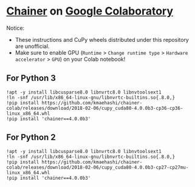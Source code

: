 # [Chainer](https://docs.chainer.org/en/latest/) on [Google Colaboratory](https://colab.research.google.com/)

Notice:
* These instructions and CuPy wheels distributed under this repository are unofficial.
* Make sure to enable GPU (`Runtime` > `Change runtime type` > `Hardware accelerator` > `GPU`) on your Colab notebook!

## For Python 3

```
!apt -y install libcusparse8.0 libnvrtc8.0 libnvtoolsext1
!ln -snf /usr/lib/x86_64-linux-gnu/libnvrtc-builtins.so{.8.0,}
!pip install https://github.com/kmaehashi/chainer-colab/releases/download/2018-02-06/cupy_cuda80-4.0.0b3-cp36-cp36-linux_x86_64.whl
!pip install 'chainer==4.0.0b3'
```

## For Python 2

```
!apt -y install libcusparse8.0 libnvrtc8.0 libnvtoolsext1
!ln -snf /usr/lib/x86_64-linux-gnu/libnvrtc-builtins.so{.8.0,}
!pip install https://github.com/kmaehashi/chainer-colab/releases/download/2018-02-06/cupy_cuda80-4.0.0b3-cp27-cp27mu-linux_x86_64.whl
!pip install 'chainer==4.0.0b3'
```
